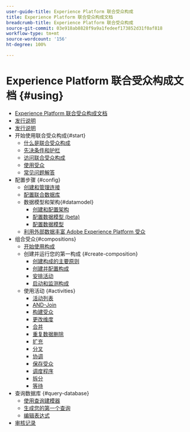 ```yaml
---
user-guide-title: Experience Platform 联合受众构成
title: Experience Platform 联合受众构成文档
breadcrumb-title: Experience Platform 联合受众构成
source-git-commit: 03e918ab8828f9a9a1fedeef173852d31f0af818
workflow-type: tm+mt
source-wordcount: '156'
ht-degree: 100%

---
```



# Experience Platform 联合受众构成文档 {#using}

+ [Experience Platform 联合受众构成文档](home.md)
+ [发行说明](start/release-notes.md)
+ [发行说明](start/e-release-notes.md)
+ 开始使用联合受众构成{#start}
   + [什么是联合受众构成](start/get-started.md)
   + [先决条件和护栏](start/access-prerequisites.md)
   + [访问联合受众构成](start/feature-access.md)
   + [使用受众](start/audiences.md)
   + [常见问题解答](start/faq.md)
+ 配置步骤 {#config}
   + [创建和管理连接](connections/connections.md)
   + [配置联合数据库](connections/federated-db.md)
   + 数据模型和架构{#datamodel}
      + [创建和配置架构](customer/schemas.md)
      + [配置数据模型 (beta)](data-management/gs-models-beta.md)
      + [配置数据模型](data-management/gs-models.md)
   + [利用外部数据丰富 Adobe Experience Platform 受众](connections/destinations.md)
+ 组合受众{#compositions}
   + [开始使用构成](compositions/gs-compositions.md)
   + 创建并运行您的第一构成 {#create-composition}
      + [创建构成的主要原则](compositions/gs-composition-creation.md)
      + [创建并配置构成](compositions/create-composition.md)
      + [安排活动](compositions/orchestrate-activities.md)
      + [启动和监测构成](compositions/start-monitor-composition.md)
   + 使用活动 {#activities}
      + [活动列表](compositions/activities/about-activities.md)
      + [AND-Join](compositions/activities/and-join.md)
      + [构建受众](compositions/activities/build-audience.md)
      + [更改维度](compositions/activities/change-dimension.md)
      + [合并](compositions/activities/combine.md)
      + [重复数据删除](compositions/activities/deduplication.md)
      + [扩充](compositions/activities/enrichment.md)
      + [分叉](compositions/activities/fork.md)
      + [协调](compositions/activities/reconciliation.md)
      + [保存受众](compositions/activities/save-audience.md)
      + [调度程序](compositions/activities/scheduler.md)
      + [拆分](compositions/activities/split.md)
      + [等待](compositions/activities/wait.md)
+ 查询数据库 {#query-database}
   + [使用查询建模器](query/query-modeler-overview.md)
   + [生成您的第一个查询](query/build-query.md)
   + [编辑表达式](query/expression-editor.md)
+ [审核记录](admin/audit-trail.md)

